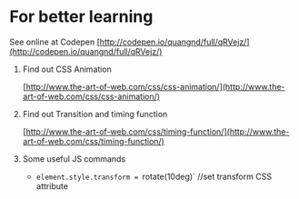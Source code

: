 # For better learning

See online at Codepen [http://codepen.io/quangnd/full/qRVejz/](http://codepen.io/quangnd/full/qRVejz/)

1. Find out CSS Animation

	[http://www.the-art-of-web.com/css/css-animation/](http://www.the-art-of-web.com/css/css-animation/)

2. Find out Transition and timing function

	[http://www.the-art-of-web.com/css/timing-function/](http://www.the-art-of-web.com/css/timing-function/)

3. Some useful JS commands

    *  `element.style.transform = `rotate(10deg)` //set transform CSS attribute